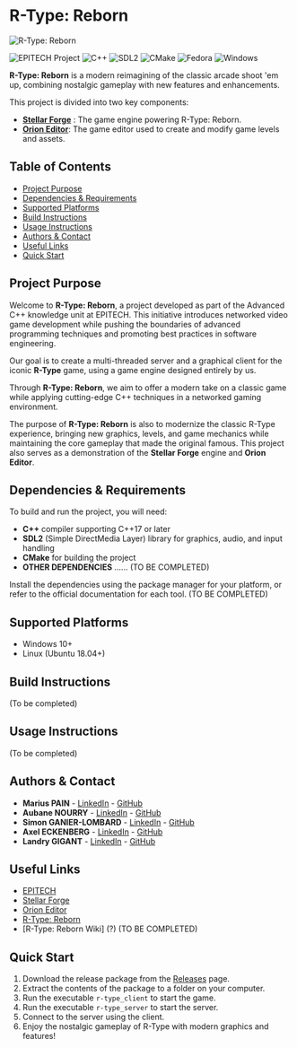 # R-Type: Reborn

![R-Type: Reborn](https://i.ibb.co/yRX833y/H2x1-Wii-UVC-RType.jpg)

![EPITECH Project](https://img.shields.io/badge/EPITECH-2024-007EC6?style=for-the-badge&logo=epitech&logoColor=white)
![C++](https://img.shields.io/badge/C%2B%2B-00599C?style=for-the-badge&logo=c%2B%2B&logoColor=white)
![SDL2](https://img.shields.io/badge/SDL2-FFCC00?style=for-the-badge&logo=SDL2&logoColor=white)
![CMake](https://img.shields.io/badge/CMake-064F8C?style=for-the-badge&logo=cmake&logoColor=white)
![Fedora](https://img.shields.io/badge/Fedora-294172?style=for-the-badge&logo=fedora&logoColor=white)
![Windows](https://img.shields.io/badge/Windows-0078D6?style=for-the-badge&logo=windows&logoColor=white)

**R-Type: Reborn** is a modern reimagining of the classic arcade shoot 'em up, combining nostalgic gameplay with new features and enhancements.

This project is divided into two key components:
- [**Stellar Forge**](https://github.com/epitech-mirroring/Stellar-Forge) : The game engine powering R-Type: Reborn.
- [**Orion Editor**](https://github.com/epitech-mirroring/Orion-Editor): The game editor used to create and modify game levels and assets.

## Table of Contents

- [Project Purpose](#project-purpose)
- [Dependencies & Requirements](#dependencies--requirements)
- [Supported Platforms](#supported-platforms)
- [Build Instructions](#build-instructions)
- [Usage Instructions](#usage-instructions)
- [Authors & Contact](#authors--contact)
- [Useful Links](#useful-links)
- [Quick Start](#quick-start)

## Project Purpose

Welcome to **R-Type: Reborn**, a project developed as part of the Advanced C++ knowledge unit at EPITECH. This initiative introduces networked video game development while pushing the boundaries of advanced programming techniques and promoting best practices in software engineering.

Our goal is to create a multi-threaded server and a graphical client for the iconic **R-Type** game, using a game engine designed entirely by us.

Through **R-Type: Reborn**, we aim to offer a modern take on a classic game while applying cutting-edge C++ techniques in a networked gaming environment.

The purpose of **R-Type: Reborn** is also to modernize the classic R-Type experience, bringing new graphics, levels, and game mechanics while maintaining the core gameplay that made the original famous. This project also serves as a demonstration of the **Stellar Forge** engine and **Orion Editor**.


## Dependencies & Requirements

To build and run the project, you will need:

- **C++** compiler supporting C++17 or later
- **SDL2** (Simple DirectMedia Layer) library for graphics, audio, and input handling
- **CMake** for building the project
- **OTHER DEPENDENCIES** ...... (TO BE COMPLETED)

Install the dependencies using the package manager for your platform, or refer to the official documentation for each tool. (TO BE COMPLETED)

## Supported Platforms

- Windows 10+
- Linux (Ubuntu 18.04+)

## Build Instructions

(To be completed)

## Usage Instructions

(To be completed)

## Authors & Contact

- **Marius PAIN** - [LinkedIn](https://www.linkedin.com/in/marius-pain/) - [GitHub](https://github.com/Marius-P1)
- **Aubane NOURRY** - [LinkedIn](https://www.linkedin.com/in/aubane-nourry/) - [GitHub](https://github.com/AubaneNourry)
- **Simon GANIER-LOMBARD** - [LinkedIn](https://www.linkedin.com/in/simon-ganier-lombard/) - [GitHub](https://github.com/6im0n)
- **Axel ECKENBERG** - [LinkedIn](https://www.linkedin.com/in/axel-eckenberg-483061224/) - [GitHub](https://github.com/RenardFute)
- **Landry GIGANT** - [LinkedIn](https://www.linkedin.com/in/landry-gigant-92004627b/) - [GitHub](https://github.com/landryarki)

## Useful Links

- [EPITECH](https://www.epitech.eu/)
- [Stellar Forge](https://github.com/epitech-mirroring/Stellar-Forge)
- [Orion Editor](https://github.com/epitech-mirroring/Orion-Editor)
- [R-Type: Reborn](https://github.com/epitech-mirroring/R-Type-Reborn)
- [R-Type: Reborn Wiki] (?) (TO BE COMPLETED)

## Quick Start

1. Download the release package from the [Releases](https://github.com/epitech-mirroring/R-Type-Reborn/releases) page.
2. Extract the contents of the package to a folder on your computer.
3. Run the executable `r-type_client` to start the game.
4. Run the executable `r-type_server` to start the server.
5. Connect to the server using the client.
6. Enjoy the nostalgic gameplay of R-Type with modern graphics and features!
